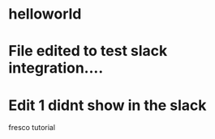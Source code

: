# helloworld
# File edited to test slack integration....
# Edit 1 didnt show in the slack
fresco tutorial
